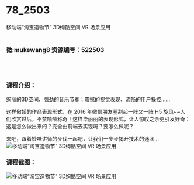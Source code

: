 # 78_2503
移动端“淘宝造物节” 3D绚酷空间 VR 场景应用
<br/></br>
<h3>微:mukewang8 资源编号：522503</h3>
<br/></br>
<h3>课程介绍：</h3>
<p>绚丽的3D空间、强劲的音乐节奏；震撼的视觉表现、流畅的用户操控……</p>
<p>这样傲娇的作品表现形式，在 2016 年微信朋友圈刮起一阵又一阵 <a title="查看与 H5 相关的文章" target="_blank">H5</a> 旋风~~人们欣赏过后，不禁啧啧称奇！这样华丽丽的表现形式，让人惊叹之余更引发好奇：这是怎么做出来的？完全由前端去实现吗？要怎么做呢？</p>
<p>来吧，跟着妙味讲师的步伐一起吧，让我们一步步揭开技术的迷团…<br>
<img src="https://www.ko996.com/wp-content/uploads/img/2018/05/2-32-300x150.png" alt="移动端“淘宝造物节” 3D绚酷空间 VR 场景应用"></p>
<div class="info-desc">
<h3>课程截图：</h3>
<p><img src="https://www.ko996.com/wp-content/uploads/img/2018/05/3-35.png" alt="移动端“淘宝造物节” 3D绚酷空间 VR 场景应用"></p>


			
</div>
